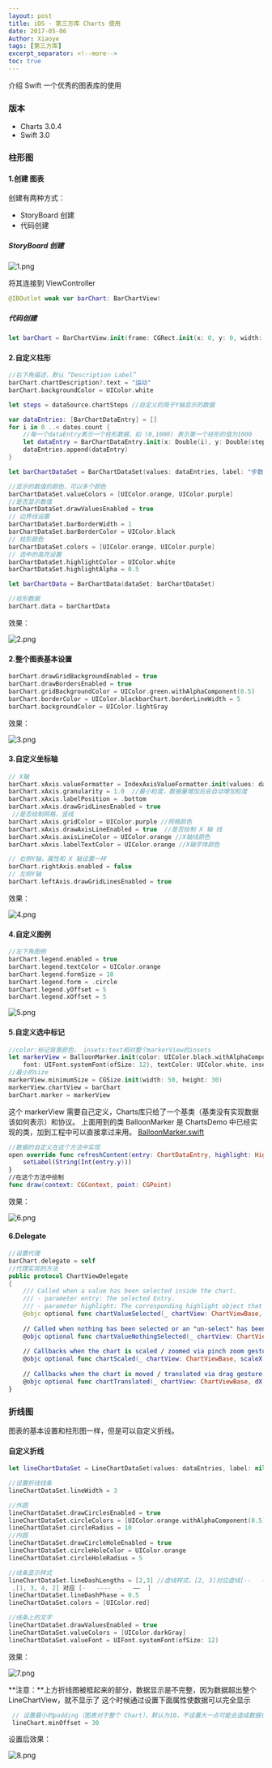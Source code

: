 ```yaml
---
layout: post
title: iOS - 第三方库 Charts 使用
date: 2017-05-06
Author: Xiaoye 
tags: [第三方库]
excerpt_separator: <!--more-->
toc: true
---
```


介绍 Swift 一个优秀的图表库的使用

<!--more-->

### 版本

* Charts  3.0.4
* Swift 3.0



### 柱形图

#### 1.创建 图表

创建有两种方式：
* StoryBoard 创建
* 代码创建

##### StoryBoard 创建


![1.png](../images/2017-05-06-Charts的使用/1.png)


将其连接到 ViewController
```swift
@IBOutlet weak var barChart: BarChartView!
```
##### 代码创建
```swift
let barChart = BarChartView.init(frame: CGRect.init(x: 0, y: 0, width: screenWidth, height: 300))
```


#### 2.自定义柱形

```swift
//右下角描述，默认 “Description Label”
barChart.chartDescription?.text = "运动"        
barChart.backgroundColor = UIColor.white

let steps = dataSource.chartSteps //自定义的用于Y轴显示的数据

var dataEntries: [BarChartDataEntry] = []
for i in 0 ..< dates.count {
    //每一个dataEntry表示一个柱形数据，如 (0,1000) 表示第一个柱形的值为1000
    let dataEntry = BarChartDataEntry.init(x: Double(i), y: Double(steps[i]))
    dataEntries.append(dataEntry)
}

let barChartDataSet = BarChartDataSet(values: dataEntries, label: "步数")

//显示的数值的颜色，可以多个颜色
barChartDataSet.valueColors = [UIColor.orange, UIColor.purple]  
//是否显示数值 
barChartDataSet.drawValuesEnabled = true  
// 边界线设置                     
barChartDataSet.barBorderWidth = 1                                 
barChartDataSet.barBorderColor = UIColor.black 
// 柱形颜色                 
barChartDataSet.colors = [UIColor.orange, UIColor.purple]
// 选中的高亮设置
barChartDataSet.highlightColor = UIColor.white
barChartDataSet.highlightAlpha = 0.5

let barChartData = BarChartData(dataSet: barChartDataSet)

//柱形数据
barChart.data = barChartData

```
效果：


![2.png](../images/2017-05-06-Charts的使用/2.png)

#### 2.整个图表基本设置

```swift
barChart.drawGridBackgroundEnabled = true
barChart.drawBordersEnabled = true
barChart.gridBackgroundColor = UIColor.green.withAlphaComponent(0.5)
barChart.borderColor = UIColor.blackbarChart.borderLineWidth = 5
barChart.backgroundColor = UIColor.lightGray
```
效果：


![3.png](../images/2017-05-06-Charts的使用/3.png)

#### 3.自定义坐标轴

```swift
// X轴
barChart.xAxis.valueFormatter = IndexAxisValueFormatter.init(values: dates)
barChart.xAxis.granularity = 1.0  //最小粒度，数据量增加后会自动增加粒度
barChart.xAxis.labelPosition = .bottom
barChart.xAxis.drawGridLinesEnabled = true
 //是否绘制网格，竖线
barChart.xAxis.gridColor = UIColor.purple //网格颜色
barChart.xAxis.drawAxisLineEnabled = true  //是否绘制 X 轴 线
barChart.xAxis.axisLineColor = UIColor.orange //X轴线颜色
barChart.xAxis.labelTextColor = UIColor.orange //X轴字体颜色

// 右侧Y轴，属性和 X 轴设置一样
barChart.rightAxis.enabled = false
// 左侧Y轴
barChart.leftAxis.drawGridLinesEnabled = true
```
效果：


![4.png](../images/2017-05-06-Charts的使用/4.png)

#### 4.自定义图例

```swift
//左下角图例
barChart.legend.enabled = true
barChart.legend.textColor = UIColor.orange
barChart.legend.formSize = 10
barChart.legend.form = .circle
barChart.legend.yOffset = 5
barChart.legend.xOffset = 5

```

![5.png](../images/2017-05-06-Charts的使用/5.png)

#### 5.自定义选中标记

```swift
//color:标记背景颜色， insets:text相对整个markerView的insets
let markerView = BalloonMarker.init(color: UIColor.black.withAlphaComponent(0.5), 
    font: UIFont.systemFont(ofSize: 12), textColor: UIColor.white, insets: UIEdgeInsets.zero)
//最小的size
markerView.minimumSize = CGSize.init(width: 50, height: 30)
markerView.chartView = barChart
barChart.marker = markerView
```

这个 markerView 需要自己定义，Charts库只给了一个基类（基类没有实现数据该如何表示）和协议。
上面用到的类 BalloonMarker 是 ChartsDemo 中已经实现的类，加到工程中可以直接拿过来用。
[BalloonMarker.swift](https://github.com/liuxuan30/Charts/blob/master/ChartsDemo/Classes/Components/BalloonMarker.swift)

```swift
//数据的自定义在这个方法中实现
open override func refreshContent(entry: ChartDataEntry, highlight: Highlight{   
    setLabel(String(Int(entry.y)))
}
//在这个方法中绘制
func draw(context: CGContext, point: CGPoint)
```
效果：


![6.png](../images/2017-05-06-Charts的使用/6.png)

#### 6.Delegate 

```swift
//设置代理
barChart.delegate = self
//代理实现的方法
public protocol ChartViewDelegate
{
    /// Called when a value has been selected inside the chart.
    /// - parameter entry: The selected Entry.
    /// - parameter highlight: The corresponding highlight object that contains information about the highlighted position such as dataSetIndex etc.
    @objc optional func chartValueSelected(_ chartView: ChartViewBase, entry: ChartDataEntry, highlight: Highlight)
    
    // Called when nothing has been selected or an "un-select" has been made.
    @objc optional func chartValueNothingSelected(_ chartView: ChartViewBase)
    
    // Callbacks when the chart is scaled / zoomed via pinch zoom gesture.
    @objc optional func chartScaled(_ chartView: ChartViewBase, scaleX: CGFloat, scaleY: CGFloat)
    
    // Callbacks when the chart is moved / translated via drag gesture.
    @objc optional func chartTranslated(_ chartView: ChartViewBase, dX: CGFloat, dY: CGFloat)
}
```



### 折线图


图表的基本设置和柱形图一样，但是可以自定义折线。

#### 自定义折线

```swift
let lineChartDataSet = LineChartDataSet(values: dataEntries, label: nil)

//设置折线线条
lineChartDataSet.lineWidth = 3

//外圆
lineChartDataSet.drawCirclesEnabled = true
lineChartDataSet.circleColors = [UIColor.orange.withAlphaComponent(0.5)]
lineChartDataSet.circleRadius = 10
//内圆
lineChartDataSet.drawCircleHoleEnabled = true
lineChartDataSet.circleHoleColor = UIColor.orange
lineChartDataSet.circleHoleRadius = 5

//线条显示样式
lineChartDataSet.lineDashLengths = [2,3] //虚线样式，[2, 3]对应虚线[--   --   ]
 ,[1, 3, 4, 2] 对应 [-   ----  -   ——  ]
lineChartDataSet.lineDashPhase = 0.5
lineChartDataSet.colors = [UIColor.red]

//线条上的文字
lineChartDataSet.drawValuesEnabled = true
lineChartDataSet.valueColors = [UIColor.darkGray]
lineChartDataSet.valueFont = UIFont.systemFont(ofSize: 12)
```
效果：

![7.png](../images/2017-05-06-Charts的使用/7.png)


**注意：**上方折线图被框起来的部分，数据显示是不完整，因为数据超出整个 LineChartView，就不显示了
这个时候通过设置下面属性使数据可以完全显示
```swift
 // 设置最小的padding（图表对于整个 Chart），默认为10，不设置大一点可能会造成数据在 Chart 外无法显示
 lineChart.minOffset = 30
```


设置后效果：

![8.png](../images/2017-05-06-Charts的使用/8.png)